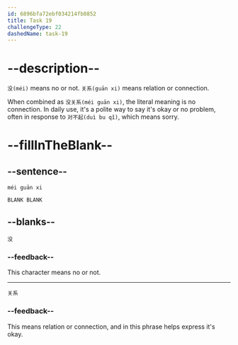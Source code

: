 ```yaml
---
id: 6896bfa72ebf034214fb0852
title: Task 19
challengeType: 22
dashedName: task-19
---
```


<!-- (Audio) B：没关系 -->

# --description--

`没(méi)` means no or not. `关系(guān xi)` means relation or connection.

When combined as `没关系(méi guān xi)`, the literal meaning is no connection. In daily use, it's a polite way to say it's okay or no problem, often in response to `对不起(duì bu qǐ)`, which means sorry.

# --fillInTheBlank--

## --sentence--

`méi guān xi `

`BLANK BLANK`

## --blanks--

`没`

### --feedback--

This character means no or not.

---

`关系`

### --feedback--

This means relation or connection, and in this phrase helps express it's okay.
